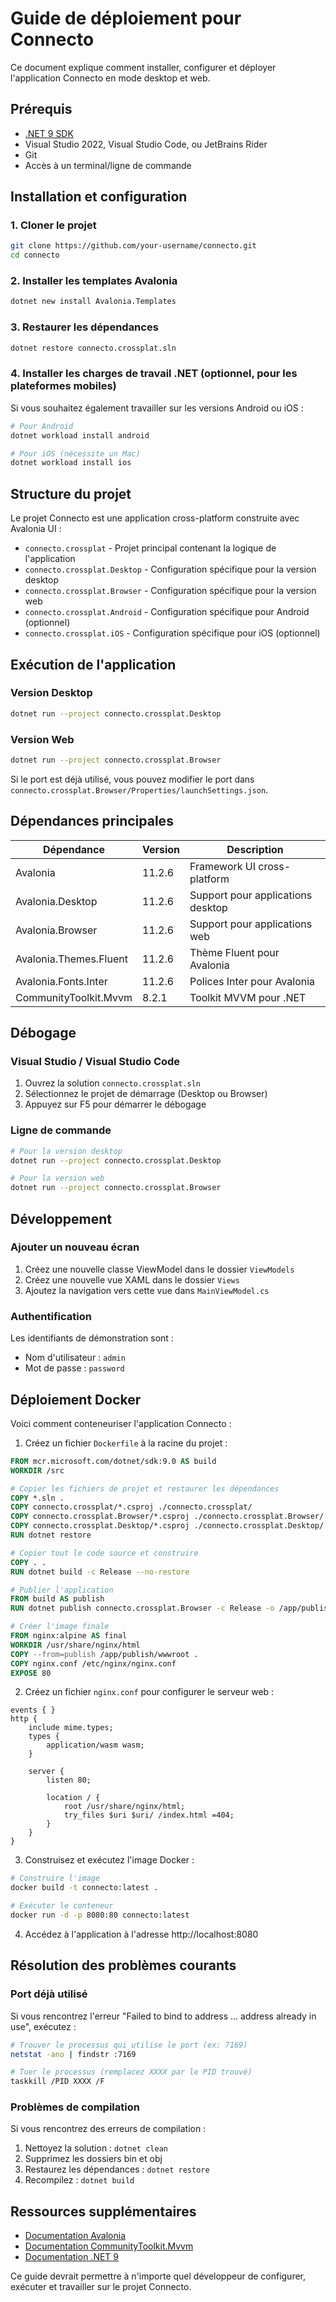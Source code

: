 # Guide de déploiement pour Connecto

Ce document explique comment installer, configurer et déployer l'application Connecto en mode desktop et web.

## Prérequis

- [.NET 9 SDK](https://dotnet.microsoft.com/download/dotnet/9.0)
- Visual Studio 2022, Visual Studio Code, ou JetBrains Rider
- Git
- Accès à un terminal/ligne de commande

## Installation et configuration

### 1. Cloner le projet

```bash
git clone https://github.com/your-username/connecto.git
cd connecto
```

### 2. Installer les templates Avalonia

```bash
dotnet new install Avalonia.Templates
```

### 3. Restaurer les dépendances

```bash
dotnet restore connecto.crossplat.sln
```

### 4. Installer les charges de travail .NET (optionnel, pour les plateformes mobiles)

Si vous souhaitez également travailler sur les versions Android ou iOS :

```bash
# Pour Android
dotnet workload install android

# Pour iOS (nécessite un Mac)
dotnet workload install ios
```

## Structure du projet

Le projet Connecto est une application cross-platform construite avec Avalonia UI :

- `connecto.crossplat` - Projet principal contenant la logique de l'application
- `connecto.crossplat.Desktop` - Configuration spécifique pour la version desktop
- `connecto.crossplat.Browser` - Configuration spécifique pour la version web
- `connecto.crossplat.Android` - Configuration spécifique pour Android (optionnel)
- `connecto.crossplat.iOS` - Configuration spécifique pour iOS (optionnel)

## Exécution de l'application

### Version Desktop

```bash
dotnet run --project connecto.crossplat.Desktop
```

### Version Web

```bash
dotnet run --project connecto.crossplat.Browser
```

Si le port est déjà utilisé, vous pouvez modifier le port dans `connecto.crossplat.Browser/Properties/launchSettings.json`.

## Dépendances principales

| Dépendance | Version | Description |
|------------|---------|-------------|
| Avalonia | 11.2.6 | Framework UI cross-platform |
| Avalonia.Desktop | 11.2.6 | Support pour applications desktop |
| Avalonia.Browser | 11.2.6 | Support pour applications web |
| Avalonia.Themes.Fluent | 11.2.6 | Thème Fluent pour Avalonia |
| Avalonia.Fonts.Inter | 11.2.6 | Polices Inter pour Avalonia |
| CommunityToolkit.Mvvm | 8.2.1 | Toolkit MVVM pour .NET |

## Débogage

### Visual Studio / Visual Studio Code

1. Ouvrez la solution `connecto.crossplat.sln`
2. Sélectionnez le projet de démarrage (Desktop ou Browser)
3. Appuyez sur F5 pour démarrer le débogage

### Ligne de commande

```bash
# Pour la version desktop
dotnet run --project connecto.crossplat.Desktop

# Pour la version web
dotnet run --project connecto.crossplat.Browser
```

## Développement

### Ajouter un nouveau écran

1. Créez une nouvelle classe ViewModel dans le dossier `ViewModels`
2. Créez une nouvelle vue XAML dans le dossier `Views`
3. Ajoutez la navigation vers cette vue dans `MainViewModel.cs`

### Authentification

Les identifiants de démonstration sont :
- Nom d'utilisateur : `admin`
- Mot de passe : `password`

## Déploiement Docker

Voici comment conteneuriser l'application Connecto :

1. Créez un fichier `Dockerfile` à la racine du projet :

```dockerfile
FROM mcr.microsoft.com/dotnet/sdk:9.0 AS build
WORKDIR /src

# Copier les fichiers de projet et restaurer les dépendances
COPY *.sln .
COPY connecto.crossplat/*.csproj ./connecto.crossplat/
COPY connecto.crossplat.Browser/*.csproj ./connecto.crossplat.Browser/
COPY connecto.crossplat.Desktop/*.csproj ./connecto.crossplat.Desktop/
RUN dotnet restore

# Copier tout le code source et construire
COPY . .
RUN dotnet build -c Release --no-restore

# Publier l'application
FROM build AS publish
RUN dotnet publish connecto.crossplat.Browser -c Release -o /app/publish --no-build

# Créer l'image finale
FROM nginx:alpine AS final
WORKDIR /usr/share/nginx/html
COPY --from=publish /app/publish/wwwroot .
COPY nginx.conf /etc/nginx/nginx.conf
EXPOSE 80
```

2. Créez un fichier `nginx.conf` pour configurer le serveur web :

```
events { }
http {
    include mime.types;
    types {
        application/wasm wasm;
    }

    server {
        listen 80;
        
        location / {
            root /usr/share/nginx/html;
            try_files $uri $uri/ /index.html =404;
        }
    }
}
```

3. Construisez et exécutez l'image Docker :

```bash
# Construire l'image
docker build -t connecto:latest .

# Exécuter le conteneur
docker run -d -p 8080:80 connecto:latest
```

4. Accédez à l'application à l'adresse http://localhost:8080

## Résolution des problèmes courants

### Port déjà utilisé

Si vous rencontrez l'erreur "Failed to bind to address ... address already in use", exécutez :

```bash
# Trouver le processus qui utilise le port (ex: 7169)
netstat -ano | findstr :7169

# Tuer le processus (remplacez XXXX par le PID trouvé)
taskkill /PID XXXX /F
```

### Problèmes de compilation

Si vous rencontrez des erreurs de compilation :

1. Nettoyez la solution : `dotnet clean`
2. Supprimez les dossiers bin et obj
3. Restaurez les dépendances : `dotnet restore`
4. Recompilez : `dotnet build`

## Ressources supplémentaires

- [Documentation Avalonia](https://docs.avaloniaui.net/)
- [Documentation CommunityToolkit.Mvvm](https://learn.microsoft.com/dotnet/communitytoolkit/mvvm/)
- [Documentation .NET 9](https://learn.microsoft.com/dotnet/core/whats-new/dotnet-9)

Ce guide devrait permettre à n'importe quel développeur de configurer, exécuter et travailler sur le projet Connecto.